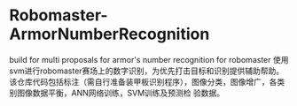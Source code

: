 # Robomaster-ArmorNumberRecognition
build for multi proposals for armor's number recognition for robomaster
使用svm进行robomaster赛场上的数字识别，为优先打击目标和识别提供辅助帮助。该仓库代码包括标注（需自行准备装甲板识别程序），图像分类，图像增广，各类别图像数据平衡，ANN网络训练，SVM训练及预测检
验数据。

